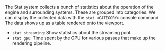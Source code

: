 The Stat system collects a bunch of statistics about the operation of the engine and surrounding systems.
These are grouped into categories.
We can display the collected data with the `stat <CATEGORY>` console command.
The data shows up as a table rendered onto the viewport.

- `stat streaming`: Show statistics about the streaming pool.
- `stat gpu`: Time spent by the GPU for various passes that make up the rendering pipeline.
